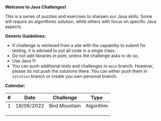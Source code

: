 **Welcome to Java Challenges!**   

This is a series of puzzles and exercises to sharpen our Java skills. Some will require an algorithmic solution, while others with focus on specific Java aspects.

**Generic Guidelines:**  

- If challenge is retrieved from a site with the capability to submit for testing, it is advised to put all code in a single class.
- Do not add libraries in pom, unless the challenge asks to do so.
- Use Java 11
- You can push additional tests and challenges in `main` branch. However, please do not push the solutions there. You can either push them in `solution` branch or create you own personal branch.

**Calendar:**  

| #   | Date       | Challenge     | Type      |
|-----|------------|---------------|-----------|
| 1   | 18/06/2022 | Bird Mountain | Algorithm |
|     |            |               ||
|     |            |               ||
|     |            |               ||

